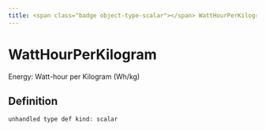 ```yaml
---
title: <span class="badge object-type-scalar"></span> WattHourPerKilogram
---
```

# <span class="badge object-type-scalar"></span> WattHourPerKilogram

Energy: Watt-hour per Kilogram (Wh/kg)

## Definition

```php
unhandled type def kind: scalar
```
